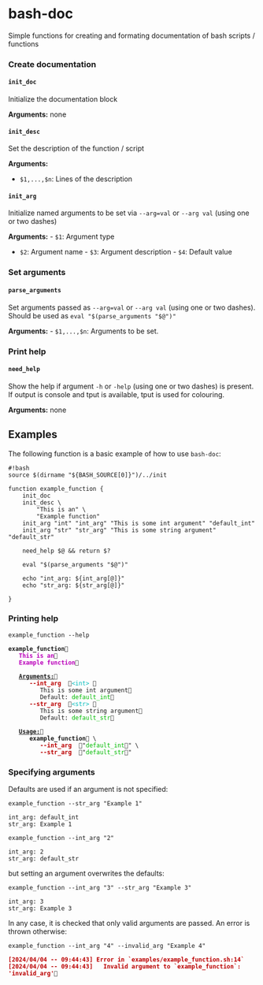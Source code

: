 bash-doc
================

Simple functions for creating and formating documentation of bash
scripts / functions

### Create documentation

#### `init_doc`

Initialize the documentation block

**Arguments:** none

#### `init_desc`

Set the description of the function / script

**Arguments:**

- `$1,...,$n`: Lines of the description

#### `init_arg`

Initialize named arguments to be set via `--arg=val` or `--arg val`
(using one or two dashes)

**Arguments:** - `$1`: Argument type  
- `$2`: Argument name - `$3`: Argument description - `$4`: Default value

### Set arguments

#### `parse_arguments`

Set arguments passed as `--arg=val` or `--arg val` (using one or two
dashes). Should be used as `eval "$(parse_arguments "$@")"`

**Arguments:** - `$1,...,$n`: Arguments to be set.

### Print help

#### `need_help`

Show the help if argument `-h` or `-help` (using one or two dashes) is
present. If output is console and tput is available, tput is used for
colouring.

**Arguments:** none

## Examples

The following function is a basic example of how to use `bash-doc`:

<pre class="r-output"><code>#!bash
source $(dirname "${BASH_SOURCE[0]}")/../init
&#10;function example_function {
    init_doc
    init_desc \
        "This is an" \
        "Example function"
    init_arg "int" "int_arg" "This is some int argument" "default_int"
    init_arg "str" "str_arg" "This is some string argument" "default_str"
&#10;    need_help $@ &amp;&amp; return $?
&#10;    eval "$(parse_arguments "$@")"
&#10;    echo "int_arg: ${int_arg[@]}"
    echo "str_arg: ${str_arg[@]}"
&#10;}</code></pre>

### Printing help

<pre class="r-output"><code>example_function --help</code></pre>
<pre class="r-output"><code><span style='font-weight: bold;'>example_function</span>   
   <span style='color: #BB00BB; font-weight: bold;'>This is an</span>
   <span style='color: #BB00BB; font-weight: bold;'>Example function</span>
&#10;   <span style='font-weight: bold; text-decoration: underline;'>Arguments:</span>      
      <span style='color: #BB0000; font-weight: bold;'>--int_arg  </span><span style='color: #00BBBB;'>&lt;int&gt; </span>
         This is some int argument
         Default: <span style='color: #00BB00;'>default_int</span>
      <span style='color: #BB0000; font-weight: bold;'>--str_arg  </span><span style='color: #00BBBB;'>&lt;str&gt; </span>
         This is some string argument
         Default: <span style='color: #00BB00;'>default_str</span>
&#10;   <span style='font-weight: bold; text-decoration: underline;'>Usage:</span>      
      <span style='font-weight: bold;'>example_function</span> \
         <span style='color: #BB0000; font-weight: bold;'>--int_arg  </span>"<span style='color: #00BB00;'>default_int</span>" \
         <span style='color: #BB0000; font-weight: bold;'>--str_arg  </span>"<span style='color: #00BB00;'>default_str</span>"</code></pre>

### Specifying arguments

Defaults are used if an argument is not specified:

<pre class="r-output"><code>example_function --str_arg "Example 1"</code></pre>
<pre class="r-output"><code>int_arg: default_int
str_arg: Example 1</code></pre>
<pre class="r-output"><code>example_function --int_arg "2"</code></pre>
<pre class="r-output"><code>int_arg: 2
str_arg: default_str</code></pre>

but setting an argument overwrites the defaults:

<pre class="r-output"><code>example_function --int_arg "3" --str_arg "Example 3"</code></pre>
<pre class="r-output"><code>int_arg: 3
str_arg: Example 3</code></pre>

In any case, it is checked that only valid arguments are passed. An
error is thrown otherwise:

<pre class="r-output"><code>example_function --int_arg "4" --invalid_arg "Example 4"</code></pre>
<pre class="r-output"><code><span style='color: #BB0000; font-weight: bold;'>[2024/04/04 -- 09:44:43] Error in `examples/example_function.sh:14`</span>
<span style='color: #BB0000; font-weight: bold;'>[2024/04/04 -- 09:44:43]   Invalid argument to `example_function`: 'invalid_arg'</span></code></pre>
